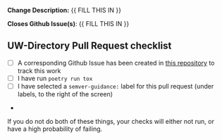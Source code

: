**Change Description:** {{ FILL THIS IN }}

**Closes Github Issue(s)**: {{ FILL THIS IN }}

## UW-Directory Pull Request checklist

- [ ] A corresponding Github Issue has been created in [this repository](https://github.com/UWIT-IAM/uw-husky-directory/issues) to track this work
- [ ] I have run `poetry run tox`
- [ ] I have selected a `semver-guidance:` label for this pull request (under labels,
      to the right of the screen)
- 
If you do not do both of these things, your checks will either not run, or have a high probability of failing.

